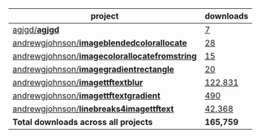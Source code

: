 project|downloads
-------|----------
[agjgd/**agjgd**](https://github.com/agjgd/agjgd)|[7](https://packagist.org/packages/agjgd/agjgd/stats)
[andrewgjohnson/**imageblendedcolorallocate**](https://github.com/andrewgjohnson/imageblendedcolorallocate)|[28](https://packagist.org/packages/andrewgjohnson/imageblendedcolorallocate/stats)
[andrewgjohnson/**imagecolorallocatefromstring**](https://github.com/andrewgjohnson/imagecolorallocatefromstring)|[15](https://packagist.org/packages/andrewgjohnson/imagecolorallocatefromstring/stats)
[andrewgjohnson/**imagegradientrectangle**](https://github.com/andrewgjohnson/imagegradientrectangle)|[20](https://packagist.org/packages/andrewgjohnson/imagegradientrectangle/stats)
[andrewgjohnson/**imagettftextblur**](https://github.com/andrewgjohnson/imagettftextblur)|[122,831](https://packagist.org/packages/andrewgjohnson/imagettftextblur/stats)
[andrewgjohnson/**imagettftextgradient**](https://github.com/andrewgjohnson/imagettftextgradient)|[490](https://packagist.org/packages/andrewgjohnson/imagettftextgradient/stats)
[andrewgjohnson/**linebreaks4imagettftext**](https://github.com/andrewgjohnson/linebreaks4imagettftext)|[42,368](https://packagist.org/packages/andrewgjohnson/linebreaks4imagettftext/stats)
**Total downloads across all projects**|**165,759**
